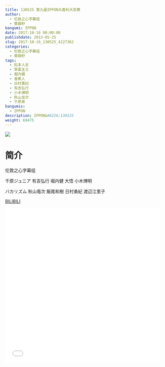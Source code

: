 ```yaml
---
title: 130525 第九届IPPON大喜利大奖赛
author: 
  - 伦敦之心字幕组
  - 莱姆籽
bangumi: IPPON
date: 2017-10-16 00:00:00
publishdate: 2013-05-25
slug: 2017-10-16_130525_4227362
categories: 
  - 伦敦之心字幕组
  - 莱姆籽
tags: 
  - 松本人志
  - 笨蛋主义
  - 堀内健
  - 香蕉人
  - 日村勇纪
  - 有吉弘行
  - 小木博明
  - 秋山龙次
  - 千原弟
bangumis: 
  - IPPON
description: IPPON&#8226;130525
weight: 69475
---
```


![](https://i.imgur.com/34bJDAq.jpg)

# 简介  
伦敦之心字幕组 


千原ジュニア 有吉弘行 堀内健 大悟 小木博明


バカリズム 秋山竜次 飯尾和樹 日村勇紀 渡辺江里子

  [BILIBILI](https://www.bilibili.com/video/av4227362/)


<div class="vcontainer">  <iframe class='video' src="//www.bilibili.com/html/html5player.html?cid=6831461&aid=4227362" width="100%" height="500" frameborder="0" allowfullscreen="allowfullscreen"></iframe></div>
